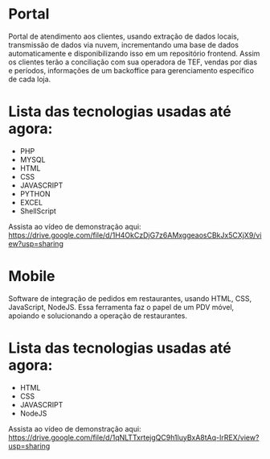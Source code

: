 # Portal
Portal de atendimento aos clientes, usando extração de dados locais, transmissão de dados via nuvem, incrementando uma base de dados automaticamente e disponibilizando isso em um repositório frontend. 
Assim os clientes terão a conciliação com sua operadora de TEF, vendas por dias e períodos, informações de um backoffice para gerenciamento específico de cada loja.

# Lista das tecnologias usadas até agora:
- PHP
- MYSQL
- HTML
- CSS
- JAVASCRIPT
- PYTHON
- EXCEL
- ShellScript

 Assista ao vídeo de demonstração aqui: https://drive.google.com/file/d/1H4OkCzDjG7z6AMxggeaosCBkJx5CXjX9/view?usp=sharing

 # Mobile
Software de integração de pedidos em restaurantes, usando HTML, CSS, JavaScript, NodeJS. Essa ferramenta faz o papel de um PDV móvel, apoiando e solucionando a operação de restaurantes.

# Lista das tecnologias usadas até agora:
- HTML
- CSS
- JAVASCRIPT
- NodeJS

 Assista ao vídeo de demonstração aqui: https://drive.google.com/file/d/1qNLTTxrtejgQC9h1luyBxA8tAq-IrREX/view?usp=sharing
